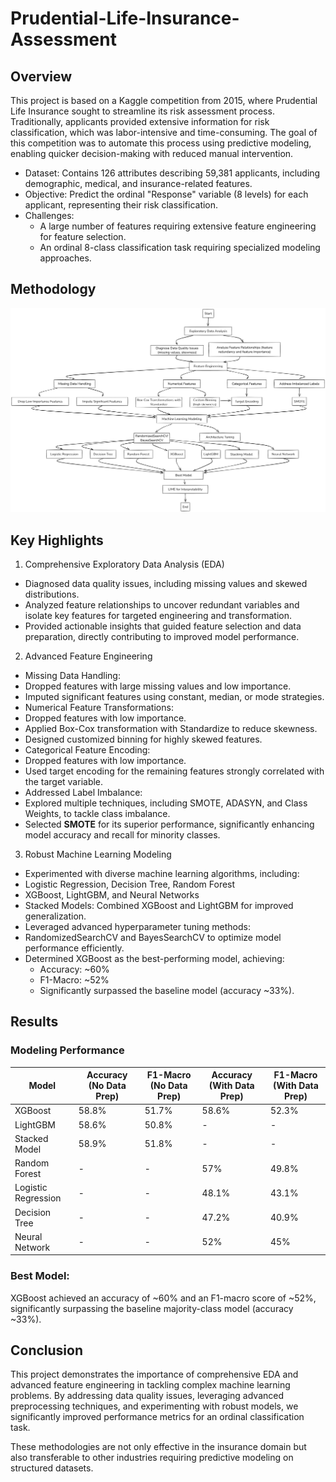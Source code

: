 # Prudential-Life-Insurance-Assessment

## Overview
This project is based on a Kaggle competition from 2015, where Prudential Life Insurance sought to streamline its risk assessment process. Traditionally, applicants provided extensive information for risk classification, which was labor-intensive and time-consuming. The goal of this competition was to automate this process using predictive modeling, enabling quicker decision-making with reduced manual intervention.
- Dataset: Contains 126 attributes describing 59,381 applicants, including demographic, medical, and insurance-related features.
- Objective: Predict the ordinal "Response" variable (8 levels) for each applicant, representing their risk classification.
- Challenges:
  - A large number of features requiring extensive feature engineering for feature selection.
  - An ordinal 8-class classification task requiring specialized modeling approaches.

## Methodology
![Approach](images/ML_project_metho.png)
## Key Highlights
1. Comprehensive Exploratory Data Analysis (EDA)
- Diagnosed data quality issues, including missing values and skewed distributions.
- Analyzed feature relationships to uncover redundant variables and isolate key features for targeted engineering and transformation.
- Provided actionable insights that guided feature selection and data preparation, directly contributing to improved model performance.
2. Advanced Feature Engineering
- Missing Data Handling:
 - Dropped features with large missing values and low importance.
 - Imputed significant features using constant, median, or mode strategies.
- Numerical Feature Transformations:
 - Dropped features with low importance.
 - Applied Box-Cox transformation with Standardize to reduce skewness.
 - Designed customized binning for highly skewed features.
- Categorical Feature Encoding:
 - Dropped features with low importance.
 - Used target encoding for the remaining features strongly correlated with the target variable.
- Addressed Label Imbalance:
 - Explored multiple techniques, including SMOTE, ADASYN, and Class Weights, to tackle class imbalance.
 - Selected **SMOTE** for its superior performance, significantly enhancing model accuracy and recall for minority classes.
3. Robust Machine Learning Modeling
- Experimented with diverse machine learning algorithms, including:
 - Logistic Regression, Decision Tree, Random Forest
 - XGBoost, LightGBM, and Neural Networks
 - Stacked Models: Combined XGBoost and LightGBM for improved generalization.
- Leveraged advanced hyperparameter tuning methods:
 - RandomizedSearchCV and BayesSearchCV to optimize model performance efficiently.
- Determined XGBoost as the best-performing model, achieving:
  - Accuracy: ~60%
  - F1-Macro: ~52%
  - Significantly surpassed the baseline model (accuracy ~33%).

## Results
### Modeling Performance

| Model                 | Accuracy (No Data Prep) | F1-Macro (No Data Prep) | Accuracy (With Data Prep) | F1-Macro (With Data Prep) |
|-----------------------|--------------------|--------------------|-----------------------|-----------------------|
| XGBoost               | 58.8%             | 51.7%             | 58.6%                | 52.3%                |
| LightGBM              | 58.6%             | 50.8%             | -                    | -                    |
| Stacked Model         | 58.9%             | 51.8%             | -                    | -                    |
| Random Forest         | -                 | -                 | 57%                  | 49.8%                |
| Logistic Regression   | -                 | -                 | 48.1%                | 43.1%                |
| Decision Tree         | -                 | -                 | 47.2%                | 40.9%                |
| Neural Network        | -                 | -                 | 52%                  | 45%                  |



### Best Model: 
XGBoost achieved an accuracy of ~60% and an F1-macro score of ~52%, significantly surpassing the baseline majority-class model (accuracy ~33%).

## Conclusion
This project demonstrates the importance of comprehensive EDA and advanced feature engineering in tackling complex machine learning problems. By addressing data quality issues, leveraging advanced preprocessing techniques, and experimenting with robust models, we significantly improved performance metrics for an ordinal classification task.

These methodologies are not only effective in the insurance domain but also transferable to other industries requiring predictive modeling on structured datasets.


